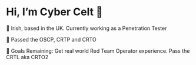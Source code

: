  <h1 align="left">Hi, I’m Cyber Celt 👋</h1>

👀 Irish, based in the UK. Currently working as a Penetration Tester

🌱 Passed the OSCP, CRTP and CRTO

🥅 Goals Remaining: Get real world Red Team Operator experience. Pass the CRTL aka CRTO2

